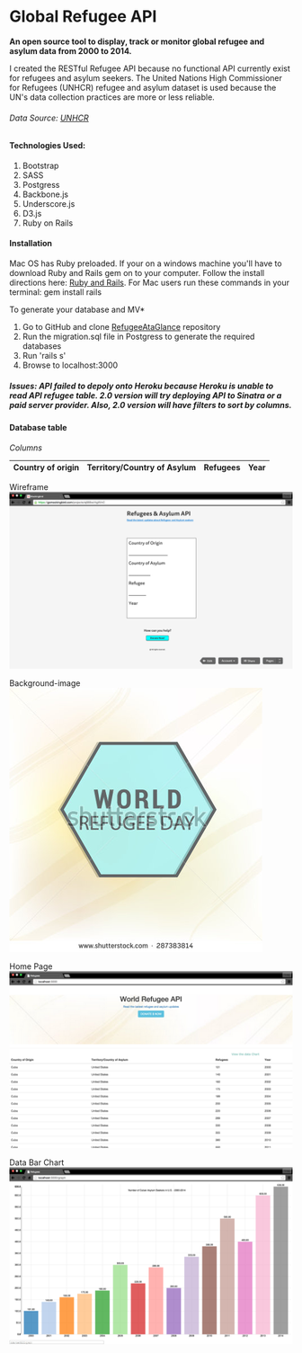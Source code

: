 
# Global Refugee API
**An open source tool to display, track or monitor global refugee and asylum data from 2000 to 2014.**

I created the RESTful Refugee API because no functional API currently exist for refugees and asylum seekers. The United Nations High Commissioner for Refugees (UNHCR) refugee and asylum dataset is used because the UN's data collection practices are more or less reliable.
###### Data Source: [UNHCR](http://data.un.org/Data.aspx?d=UNHCR&f=indID:Type-Ref)

#### Technologies Used:
1. Bootstrap
2. SASS
3. Postgress
4. Backbone.js
5. Underscore.js
6. D3.js
7. Ruby on Rails

#### Installation
Mac OS has Ruby preloaded. If your on a windows machine you'll have to download Ruby and Rails gem on to your computer. Follow the install directions here: [Ruby and Rails]('https://forwardhq.com/help/installing-ruby-windows').
For Mac users run these commands in your terminal:
gem install rails

 To generate your database and MV*
1. Go to GitHub and clone [RefugeeAtaGlance]('https://github.com/Sonju/RefugeesATaGlance') repository
2. Run the migration.sql file in Postgress to generate the required databases
3. Run 'rails s'
4. Browse to localhost:3000


##### Issues: API failed to depoly onto Heroku because Heroku is unable to read API refugee table. 2.0 version will try deploying API to Sinatra or a paid server provider. Also, 2.0 version will have filters to sort by columns.

#### Database table
*Columns*

  Country of origin | Territory/Country of Asylum | Refugees | Year
  ----------------- |----------------------------| -------- |-----



 Wireframe
![Image](/public/wireframes/API_Wireframe.png)

Background-image
![Image](/app/assets/images/worldrefugeeday.jpg)

Home Page
![Image](/public/screenshots/home_screen.png)

Data Bar Chart
![Image](/public/screenshots/data_bar_chart.png)
